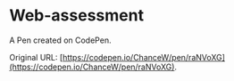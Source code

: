 # Web-assessment

A Pen created on CodePen.

Original URL: [https://codepen.io/ChanceW/pen/raNVoXG](https://codepen.io/ChanceW/pen/raNVoXG).

